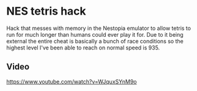 # NES tetris hack
Hack that messes with memory in the Nestopia emulator to allow tetris to run for much longer than humans could ever play it for. Due to it being external the entire cheat is basically a bunch of race conditions so the highest level I've been able to reach on normal speed is 935.

## Video 
https://www.youtube.com/watch?v=WJquxSYnM9o

